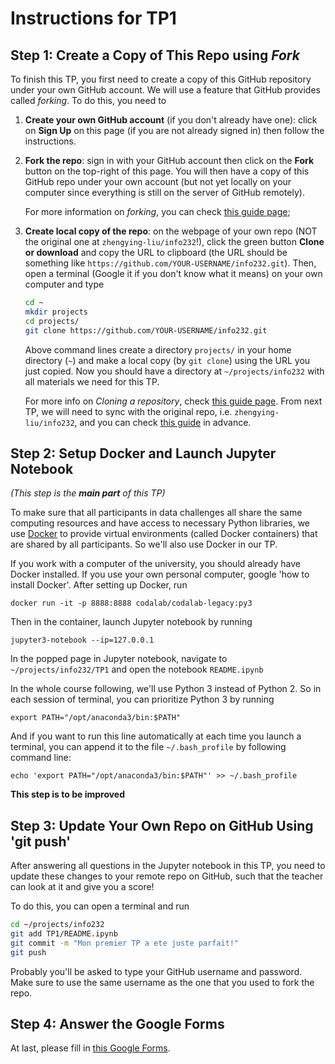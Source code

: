Instructions for TP1
========

## Step 1: Create a Copy of This Repo using *Fork*
To finish this TP, you first need to create a copy of this GitHub repository under your own GitHub account. We will use a feature that GitHub provides called *forking*. To do this, you need to

1. **Create your own GitHub account** (if you don't already have one): click on **Sign Up** on this page (if you are not already signed in) then follow the instructions. 

2. **Fork the repo**: sign in with your GitHub account then click on the **Fork** button on the top-right of this page. You will then have a copy of this GitHub repo under your own account (but not yet locally on your computer since everything is still on the server of GitHub remotely). 

    For more information on *forking*, you can check [this guide page](https://help.github.com/articles/fork-a-repo/);
    
3. **Create local copy of the repo**: on the webpage of your own repo (NOT the original one at `zhengying-liu/info232`!), click the green button **Clone or download** and copy the URL to clipboard (the URL should be something like `https://github.com/YOUR-USERNAME/info232.git`). Then, open a terminal (Google it if you don't know what it means) on your own computer and type

    ```bash
    cd ~
    mkdir projects
    cd projects/
    git clone https://github.com/YOUR-USERNAME/info232.git
    ```
    
    Above command lines create a directory `projects/` in your home directory (`~`) and make a local copy (by `git clone`) using the URL you just copied. Now you should have a directory at `~/projects/info232` with all materials we need for this TP.

    For more info on *Cloning a repository*, check [this guide page](https://help.github.com/articles/cloning-a-repository/). From next TP, we will need to sync with the original repo, i.e. `zhengying-liu/info232`, and you can check [this guide](https://help.github.com/articles/fork-a-repo/#step-3-configure-git-to-sync-your-fork-with-the-original-spoon-knife-repository) in advance.

## Step 2: Setup Docker and Launch Jupyter Notebook 
*(This step is the **main part** of this TP)*

To make sure that all participants in data challenges all share the same computing resources and have access to necessary Python libraries, we use [Docker](https://opensource.com/resources/what-docker) to provide virtual environments (called Docker containers) that are shared by all participants. So we'll also use Docker in our TP.

If you work with a computer of the university, you should already have Docker installed. If you use your own personal computer, google 'how to install Docker'. After setting up Docker, run
```
docker run -it -p 8888:8888 codalab/codalab-legacy:py3
```
Then in the container, launch Jupyter notebook by running
```
jupyter3-notebook --ip=127.0.0.1
```
In the popped page in Jupyter notebook, navigate to `~/projects/info232/TP1` and open the notebook `README.ipynb`



In the whole course following, we'll use Python 3 instead of Python 2. So in each session of terminal, you can prioritize Python 3 by running
```
export PATH="/opt/anaconda3/bin:$PATH"
```
And if you want to run this line automatically at each time you launch a terminal, you can append it to the file `~/.bash_profile` by following command line:
```
echo 'export PATH="/opt/anaconda3/bin:$PATH"' >> ~/.bash_profile
```

**This step is to be improved**

## Step 3: Update Your Own Repo on GitHub Using 'git push'
After answering all questions in the Jupyter notebook in this TP, you need to update these changes to your remote repo on GitHub, such that the teacher can look at it and give you a score!

To do this, you can open a terminal and run
```bash
cd ~/projects/info232
git add TP1/README.ipynb
git commit -m "Mon premier TP a ete juste parfait!"
git push
```
Probably you'll be asked to type your GitHub username and password. Make sure to use the same username as the one that you used to fork the repo.

## Step 4: Answer the Google Forms
At last, please fill in [this Google Forms](https://docs.google.com/forms/d/e/1FAIpQLScNHMlgRwoKqvVJGGhF-WJtpcxAxnPq_gYYLnJM2TmmaYLQhw/viewform?usp=sf_link).
